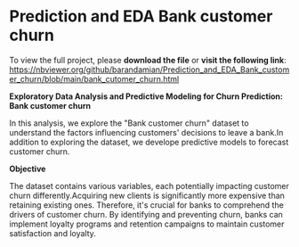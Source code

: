 # Prediction and EDA Bank customer churn

To view the full project, please **download the file** or **visit the following link**: 
https://nbviewer.org/github/barandamian/Prediction_and_EDA_Bank_customer_churn/blob/main/bank_cutomer_churn.html


**Exploratory Data Analysis and Predictive Modeling for Churn Prediction: Bank customer churn**

In this analysis, we explore the "Bank customer churn" dataset to understand the factors influencing customers' decisions to leave a bank.In addition to exploring the dataset, we develope predictive models to forecast customer churn.

**Objective**

The dataset contains various variables, each potentially impacting customer churn differently.Acquiring new clients is significantly more expensive than retaining existing ones. Therefore, it's crucial for banks to comprehend the drivers of customer churn. By identifying and preventing churn, banks can implement loyalty programs and retention campaigns to maintain customer satisfaction and loyalty.
